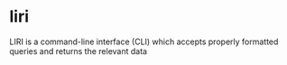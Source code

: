 # liri
LIRI is a command-line interface (CLI) which accepts properly formatted queries and returns the relevant data
